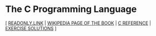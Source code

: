 # The C Programming Language

[ [READONLY.LINK](https://readonly.link/books/https://books.readonly.link/the-c-programming-language/book.json)
| [WIKIPEDIA PAGE OF THE BOOK](https://en.wikipedia.org/wiki/The_C_Programming_Language)
| [C REFERENCE](https://en.cppreference.com/w/c)
| [EXERCISE SOLUTIONS](https://clc-wiki.net/wiki/K&R2_solutions) ]
